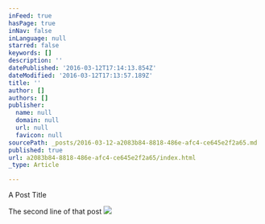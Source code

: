 ```yaml
---
inFeed: true
hasPage: true
inNav: false
inLanguage: null
starred: false
keywords: []
description: ''
datePublished: '2016-03-12T17:14:13.854Z'
dateModified: '2016-03-12T17:13:57.189Z'
title: ''
author: []
authors: []
publisher:
  name: null
  domain: null
  url: null
  favicon: null
sourcePath: _posts/2016-03-12-a2083b84-8818-486e-afc4-ce645e2f2a65.md
published: true
url: a2083b84-8818-486e-afc4-ce645e2f2a65/index.html
_type: Article

---
```

A Post Title

The second line of that post
![](https://the-grid-user-content.s3-us-west-2.amazonaws.com/0544d3ae-234e-4498-b9c1-c50f9c73734e.png)